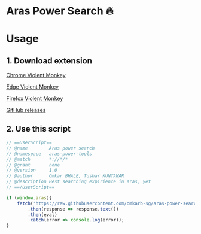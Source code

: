 # Aras Power Search 🔥

# Usage

## 1. Download extension
[Chrome Violent Monkey](https://chromewebstore.google.com/detail/jinjaccalgkegednnccohejagnlnfdag)

[Edge Violent Monkey](https://microsoftedge.microsoft.com/addons/detail/violentmonkey/eeagobfjdenkkddmbclomhiblgggliao)

[Firefox Violent Monkey](https://addons.mozilla.org/en-US/firefox/addon/violentmonkey/)

[GitHub releases](https://github.com/violentmonkey/violentmonkey/releases)


## 2. Use this script
```js
// ==UserScript==
// @name        Aras power search
// @namespace   aras-power-tools
// @match       *://*/*
// @grant       none
// @version     1.0
// @author      Omkar BHALE, Tushar KUNTAWAR
// @description Best searching expirience in aras, yet
// ==/UserScript==

if (window.aras){
    fetch('https://raw.githubusercontent.com/omkarb-sg/aras-power-search/main/output/compiled.js')
        .then(response => response.text())
        .then(eval)
        .catch(error => console.log(error));
}
```
